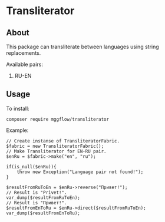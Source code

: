 # Transliterator

## About
This package can transliterate between languages using string replacements.

Available pairs:
1. RU-EN

## Usage
To install:
```
composer require mggflow/transliterator
```

Example:
```
// Create instanse of TransliteratorFabric.
$fabric = new TransliteratorFabric();
// Make Transliterator for EN-RU pair.
$enRu = $fabric->make("en", "ru");

if(is_null($enRu)){
    throw new Exception("Language pair not found!");
}

$resultFromRuToEn = $enRu->reverse("Привет!");
// Result is "Privet!".
var_dump($resultFromRuToEn);
// Result is "Привет!".
$resultFromEnToRu = $enRu->direct($resultFromRuToEn);
var_dump($resultFromEnToRu);
```